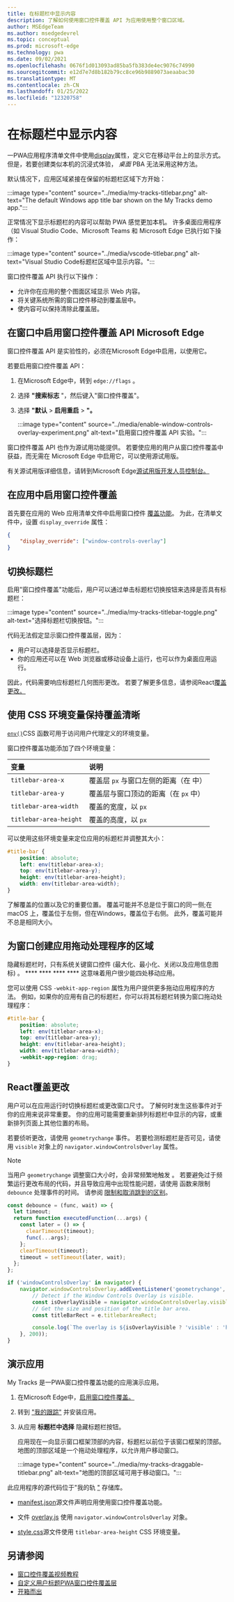 ```yaml
---
title: 在标题栏中显示内容
description: 了解如何使用窗口控件覆盖 API 为应用使用整个窗口区域。
author: MSEdgeTeam
ms.author: msedgedevrel
ms.topic: conceptual
ms.prod: microsoft-edge
ms.technology: pwa
ms.date: 09/02/2021
ms.openlocfilehash: 0676f1d013093ad85ba5fb383de4ec9076c74990
ms.sourcegitcommit: e12d7e7d8b182b79cc8ce96b9889073aeaabac30
ms.translationtype: MT
ms.contentlocale: zh-CN
ms.lasthandoff: 01/25/2022
ms.locfileid: "12320758"
---
```

# <a name="display-content-in-the-title-bar"></a>在标题栏中显示内容

一PWA应用程序清单文件中使用[display](https://developer.mozilla.org/docs/Web/Manifest/display)属性，定义它在移动平台上的显示方式。  但是，若要创建类似本机的沉浸式体验， _桌面_ PBA 无法采用这种方法。

默认情况下，应用区域紧接在保留的标题栏区域下方开始：

:::image type="content" source="../media/my-tracks-titlebar.png" alt-text="The default Windows app title bar shown on the My Tracks demo app.":::

正常情况下显示标题栏的内容可以帮助 PWA 感觉更加本机。  许多桌面应用程序（如 Visual Studio Code、Microsoft Teams 和 Microsoft Edge 已执行如下操作：

:::image type="content" source="../media/vscode-titlebar.png" alt-text="Visual Studio Code标题栏区域中显示内容。":::

窗口控件覆盖 API 执行以下操作：
*  允许你在应用的整个图面区域显示 Web 内容。
*  将关键系统所需的窗口控件移动到覆盖层中。
*  使内容可以保持清除此覆盖层。


<!-- ====================================================================== -->
## <a name="enable-the-window-controls-overlay-api-in-microsoft-edge"></a>在窗口中启用窗口控件覆盖 API Microsoft Edge

窗口控件覆盖 API 是实验性的，必须在Microsoft Edge中启用，以使用它。

若要启用窗口控件覆盖 API：

1.  在Microsoft Edge中，转到 `edge://flags` 。
1.  选择 **"搜索标志** "，然后键入"窗口控件覆盖"。
1.  选择 **"默认**  >  **启用重启**  >  **"。**

    :::image type="content" source="../media/enable-window-controls-overlay-experiment.png" alt-text="启用窗口控件覆盖 API 实验。":::

窗口控件覆盖 API 也作为源试用功能提供。  若要使应用的用户从窗口控件覆盖中获益，而无需在 Microsoft Edge 中启用它，可以使用源试用版。

有关源试用版详细信息，请转到Microsoft Edge[源试用版开发人员控制台。](https://developer.microsoft.com/microsoft-edge/origin-trials)


<!-- ====================================================================== -->
## <a name="enable-the-window-controls-overlay-in-your-app"></a>在应用中启用窗口控件覆盖

首先要在应用的 Web 应用清单文件中启用窗口控件 [覆盖功能](./web-app-manifests.md)。  为此，在清单文件中，设置 `display_override` 属性：

```json
{
    "display_override": ["window-controls-overlay"]
}
```


<!-- ====================================================================== -->
## <a name="toggle-the-title-bar"></a>切换标题栏

启用"窗口控件覆盖"功能后，用户可以通过单击标题栏切换按钮来选择是否具有标题栏：

:::image type="content" source="../media/my-tracks-titlebar-toggle.png" alt-text="选择标题栏切换按钮。":::

代码无法假定显示窗口控件覆盖层，因为：
*  用户可以选择是否显示标题栏。
*  你的应用还可以在 Web 浏览器或移动设备上运行，也可以作为桌面应用运行。

因此，代码需要响应标题栏几何图形更改。  若要了解更多信息，请参阅React[覆盖更改。](#react-to-overlay-changes)


<!-- ====================================================================== -->
## <a name="use-css-environment-variables-to-stay-clear-of-the-overlay"></a>使用 CSS 环境变量保持覆盖清晰

[`env()`](https://developer.mozilla.org/docs/Web/CSS/env)CSS 函数可用于访问用户代理定义的环境变量。

窗口控件覆盖功能添加了四个环境变量：

| 变量 | 说明 |
|:--- |:---
| `titlebar-area-x` | 覆盖层 `px` 与窗口左侧的距离（在 中） |
| `titlebar-area-y` | 覆盖层与窗口顶边的距离（在 `px` 中） |
| `titlebar-area-width` | 覆盖的宽度，以 `px` |
| `titlebar-area-height` | 覆盖的高度，以 `px` |

可以使用这些环境变量来定位应用的标题栏并调整其大小：

```css
#title-bar {
    position: absolute;
    left: env(titlebar-area-x);
    top: env(titlebar-area-y);
    height: env(titlebar-area-height);
    width: env(titlebar-area-width);
}
```

了解覆盖的位置以及它的重要位置。  覆盖可能并不总是位于窗口的同一侧;在 macOS 上，覆盖位于左侧，但在Windows，覆盖位于右侧。  此外，覆盖可能并不总是相同大小。


<!-- ====================================================================== -->
## <a name="make-regions-of-your-app-drag-handlers-for-the-window"></a>为窗口创建应用拖动处理程序的区域

隐藏标题栏时，只有系统关键窗口控件 (最大化、最小化、关闭以及应用信息图标) 。 **** **** **** ****  这意味着用户很少能四处移动应用。

您可以使用 CSS `-webkit-app-region` 属性为用户提供更多拖动应用程序的方法。  例如，如果你的应用有自己的标题栏，你可以将其标题栏转换为窗口拖动处理程序：

```css
#title-bar {
    position: absolute;
    left: env(titlebar-area-x);
    top: env(titlebar-area-y);
    height: env(titlebar-area-height);
    width: env(titlebar-area-width);
    -webkit-app-region: drag;
}
```


<!-- ====================================================================== -->
## <a name="react-to-overlay-changes"></a>React覆盖更改

用户可以在应用运行时切换标题栏或更改窗口尺寸。  了解何时发生这些事件对于你的应用来说非常重要。  你的应用可能需要重新排列标题栏中显示的内容，或重新排列页面上其他位置的布局。

若要侦听更改，请使用 `geometrychange` 事件。  若要检测标题栏是否可见，请使用 `visible` 对象上的 `navigator.windowControlsOverlay` 属性。

> [!NOTE]
> 当用户 `geometrychange` 调整窗口大小时，会非常频繁地触发 。  若要避免过于频繁运行更改布局的代码，并且导致应用中出现性能问题，请使用 函数来限制 `debounce` 处理事件的时间。  请参阅 [限制和取消跳到的区别](https://css-tricks.com/the-difference-between-throttling-and-debouncing/)。

```javascript
const debounce = (func, wait) => {
  let timeout;
  return function executedFunction(...args) {
    const later = () => {
      clearTimeout(timeout);
      func(...args);
    };
    clearTimeout(timeout);
    timeout = setTimeout(later, wait);
  };
};

if ('windowControlsOverlay' in navigator) {
    navigator.windowControlsOverlay.addEventListener('geometrychange', debounce(e => {
        // Detect if the Window Controls Overlay is visible.
        const isOverlayVisible = navigator.windowControlsOverlay.visible;
        // Get the size and position of the title bar area.
        const titleBarRect = e.titlebarAreaRect;

        console.log(`The overlay is ${isOverlayVisible ? 'visible' : 'hidden'}, the title bar width is ${titleBarRect.width}px`);
    }, 200));
}
```


<!-- ====================================================================== -->
## <a name="demo-app"></a>演示应用

My Tracks 是一PWA窗口控件覆盖功能的应用演示应用。

1. 在Microsoft Edge中，[启用窗口控件覆盖。](#enable-the-window-controls-overlay-in-your-app)

2. 转到 ["我的跟踪"](https://captainbrosset.github.io/mytracks/) 并安装应用。

3. 从应用 **标题栏中选择** 隐藏标题栏按钮。

   应用现在一向显示窗口框架顶部的内容，标题栏以前位于该窗口框架的顶部。  地图的顶部区域是一个拖动处理程序，以允许用户移动窗口。

   :::image type="content" source="../media/my-tracks-draggable-titlebar.png" alt-text="地图的顶部区域可用于移动窗口。":::

此应用程序的源代码位于"我的轨 ["](https://github.com/captainbrosset/mytracks) 存储库。

* [manifest.json](https://github.com/captainbrosset/mytracks/blob/main/mytracks/manifest.json)源文件声明应用使用窗口控件覆盖功能。

* 文件 [overlay.js](https://github.com/captainbrosset/mytracks/blob/main/src/overlay.js) 使用 `navigator.windowControlsOverlay` 对象。

* [style.css](https://github.com/captainbrosset/mytracks/blob/main/mytracks/style.css)源文件使用 `titlebar-area-height` CSS 环境变量。


<!-- ====================================================================== -->
## <a name="see-also"></a>另请参阅

*   [窗口控件覆盖视频教程](https://www.youtube.com/watch?v=NvClp35dFVI)
*   [自定义用户标题PWA窗口控件覆盖层](https://web.dev/window-controls-overlay/)
*   [开箱而出](https://alistapart.com/article/breaking-out-of-the-box/)
